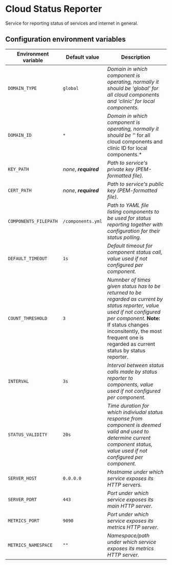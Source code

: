 # Cloud Status Reporter

Service for reporting status of services and internet in general.

## Configuration environment variables
Environment variable | Default value | Description
------------ | ------------- | -------------
`DOMAIN_TYPE` | `global` | *Domain in which component is operating, normally it should be 'global' for all cloud components and 'clinic' for local components.*
`DOMAIN_ID` | `*` |  *Domain in which component is operating, normally it should be '*' for all cloud components and clinic ID for local components.*
`KEY_PATH` | *none*, ***required*** | *Path to service's private key (PEM-formatted file).*
`CERT_PATH` | *none*, ***required*** | *Path to service's public key (PEM-formatted file).*
`COMPONENTS_FILEPATH` | `/components.yml` | *Path to YAML file listing components to be used for status reporting together with configuration for their status polling.*
`DEFAULT_TIMEOUT` | `1s` | *Default timeout for component status call, value used if not configured per component.*
`COUNT_THRESHOLD` | `3` | *Numnber of times given status has to be returned to be regarded as current by status reporter, value used if not configured per component.* **Note:** If status changes inconsitently, the most frequent one is regarded as current status by status reporter.
`INTERVAL` | `3s` | *Interval between status calls made by status reporter to components, value used if not configured per component.*
`STATUS_VALIDITY` | `20s` | *Time duration for which indiviudal status response from component is deemed valid and used to determine current component status, value used if not configured per component.*
`SERVER_HOST` | `0.0.0.0` | *Hostname under which service exposes its HTTP servers.*
`SERVER_PORT` | `443` | *Port under which service exposes its main HTTP server.*
`METRICS_PORT` | `9090` | *Port under which service exposes its metrics HTTP server.*
`METRICS_NAMESPACE` | `""` | *Namespace/path under which service exposes its metrics HTTP server.*

